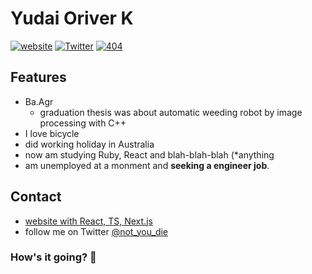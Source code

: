 # Yudai Oriver K
[![website](https://img.shields.io/badge/website-KawanoYuddai's%20site-brightgreen)](https://oriverk.dev)
[![Twitter](https://img.shields.io/badge/Twitter-%40not__you__die-blue)](https://twitter.com/not_you_die)
[![404](https://img.shields.io/badge/404-Job%20not%20found-orange)](https://www.wantedly.com/users/40069986)

## Features
- Ba.Agr
  - graduation thesis was about automatic weeding robot by image processing with C++
 - I love bicycle
 - did working holiday in Australia
 - now am studying Ruby, React and blah-blah-blah (*anything
 - am unemployed at a monment and **seeking a engineer job**.
 
 ## Contact
 - [website with React, TS, Next.js](https://oriverk.dev)
 - follow me on Twitter [@not_you_die](https://twitter.com/not_you_die)
 
### How's it going? 👋

<!--
**oriverk/oriverk** is a ✨ _special_ ✨ repository because its `README.md` (this file) appears on your GitHub profile.

Here are some ideas to get you started:

- 🔭 I’m currently working on ...
- 🌱 I’m currently learning ...
- 👯 I’m looking to collaborate on ...
- 🤔 I’m looking for help with ...
- 💬 Ask me about ...
- 📫 How to reach me: ...
- 😄 Pronouns: ...
- ⚡ Fun fact: ...
-->
